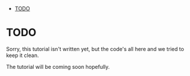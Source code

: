 - [TODO](#orgd2e91c2)



<a id="orgd2e91c2"></a>

# TODO

Sorry, this tutorial isn't written yet, but the code's all here and we tried to keep it clean.

The tutorial will be coming soon hopefully.
